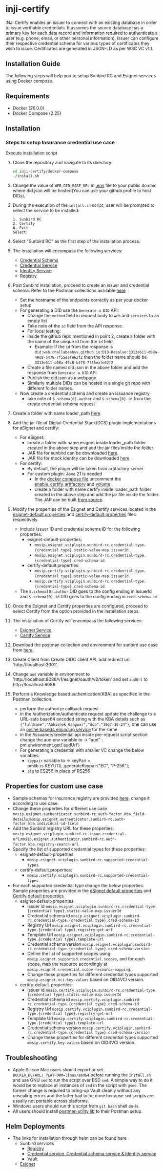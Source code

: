 # inji-certify
INJI Certify enables an issuer to connect with an existing database in order to issue verifiable credentials.
It assumes the source database has a primary key for each data record and information required to authenticate a user (e.g. phone, email, or other personal information).
Issuer can configure their respective credential schema for various types of certificates they wish to issue. Certificates are generated in JSON-LD as per W3C VC v1.1.

## Installation Guide

The following steps will help you to setup Sunbird RC and Esignet services using Docker compose.

## Requirements

* Docker (26.0.0)
* Docker Compose (2.25)

## Installation

### Steps to setup Insurance credential use case

Execute installation script

1. Clone the repository and navigate to its directory:

    ```bash
    cd inji-certify/docker-compose
    ./install.sh
    ```
2. Change the value of `WEB_DID_BASE_URL` in [.env](docker-compose-sunbird/.env) file to your public domain where did.json will be hosted(You can use your github profile to host DIDs).

3. During the execution of the `install.sh` script, user will be prompted to select the service to be installed:

    ```
    1. Sunbird RC
    2. Certify
    0. Exit
    Select:
    ```

4. Select "Sunbird RC" as the first step of the installation process.

5. The installation will encompass the following services:
   * [Credential Schema](https://github.com/Sunbird-RC/sunbird-rc-core/tree/main/services/credential-schema)
   * [Credential Service](https://github.com/Sunbird-RC/sunbird-rc-core/tree/main/services/credentials-service)
   * [Identity Service](https://github.com/Sunbird-RC/sunbird-rc-core/tree/main/services/identity-service)
   * [Registry](https://github.com/Sunbird-RC/sunbird-rc-core)
     
6. Post Sunbird installation, proceed to create an issuer and credential schema. Refer to the Postman collections available [here](https://github.com/Sunbird-RC/demo-mosip-rc/blob/main/Demo%20Mosip%20RC.postman_collection.json).
    * Set the hostname of the endpoints correctly as per your docker setup
    * For generating a DID use the `Generate a DID` API:
      * Change the `method` field in request body to `web` and `services` to an empty list
      * Take note of the `id` field from the API response.
      *  For local testing:
        * Inside the github repo mentioned in point 2, create a folder with the name of the unique id from the `id` field.
          * Example: If the `id` from the response is `did:web:challabeehyv.github.io:DID-Resolve:3313e611-d08a-49c8-b478-7f55eafe62f2` then the folder name should be `3313e611-d08a-49c8-b478-7f55eafe62f2`
        *  Create a file named did.json in the above folder and add the response from `Generate a DID` API.
        * Publish the did.json as a webpage.
        * Similarly multiple DIDs can be hosted in a single git repo with different folder names.
    * Now create a credential schema and create an issuance registry
         * take note of `$.schema[0].author`  and  `$.schema[0].id` from the create credential schema request
7. Create a folder with name loader_path [here](docker-compose/docker-compose-certify).
8. Add the jar file of Digital Credential Stack(DCS) plugin implementations for eSignet and certify:
     * For eSignet:
       * create a folder with name esignet inside loader_path folder created in the above step and add the jar files inside the folder.
       *  JAR file for sunbird can be downloaded [here](https://mvnrepository.com/artifact/io.mosip.esignet.sunbirdrc/sunbird-rc-esignet-integration-impl).
       *  JAR file for mock identity can be downloaded [here](https://repo1.maven.org/maven2/io/mosip/esignet/mock/mock-esignet-integration-impl/0.9.2/mock-esignet-integration-impl-0.9.2.jar)
     * For certify:
       * By default, the plugin will be taken from artifactory server
       * For custom plugin: Java 21 is needed 
         * In the [docker compose file](docker-compose/docker-compose-certify/docker-compose.yml) uncomment the [enable_certify_artifactory](docker-compose/docker-compose-certify/docker-compose.yml#L74) and [volume](docker-compose/docker-compose-certify/docker-compose.yml#L78)
         * create a folder with name certify inside loader_path folder created in the above step and add the jar file inside the folder. The JAR can be built [from source](https://github.com/mosip/digital-credential-plugins/tree/INJICERT-13/sunbird-rc-certify-integration-impl).
9. Modify the properties of the Esignet and Certify services located in the [esignet-default.properties](docker-compose/docker-compose-certify/config/esignet-default.properties) and [certify-default.properties](docker-compose/docker-compose-certify/config/certify-default.properties) files respectively.
   - Include Issuer ID and credential schema ID for the following properties: 
     - esignet-default-properties:
       - `mosip.esignet.vciplugin.sunbird-rc.credential-type.{credential type}.static-value-map.issuerId`.
       - `mosip.esignet.vciplugin.sunbird-rc.credential-type.{credential-type}.cred-schema-id`.
     - certify-default.properties:
       - `mosip.certify.vciplugin.sunbird-rc.credential-type.{credential type}.static-value-map.issuerId`.
       - `mosip.certify.vciplugin.sunbird-rc.credential-type.{credential-type}.cred-schema-id`.
   - The `$.schema[0].author` DID goes to the config ending in issuerId and `$.schema[0].id` DID goes to the config ending in `cred-schema-id`.
10. Once the Esignet and Certify properties are configured, proceed to select Certify from the option provided in the installation steps.
11. The installation of Certify will encompass the following services:
    * [Esignet Service](https://github.com/mosip/esignet)
    * [Certify Service](https://github.com/mosip/inji-certify)
12. Download the postman collection and environment for sunbird use case from [here](docker-compose/docker-compose-certify/postman-collections).
13. Create Client from Create OIDC client API, add redirect uri 'http://localhost:3001'.
14. Change `aud` variable in environment to 'http://localhost:8088/v1/esignet/oauth/v2/token' and set `audUrl` to http://localhost:8088
15. Perform a Knowledge based authentication(KBA) as specified in the Postman collection.
    * perform the authorize callback request
    * in the /authorization/authenticate request update the challenge to a URL-safe base64 encoded string with the KBA details such as `{"fullName":"Abhishek Gangwar","dob":"1967-10-24"}`, one can use an [online base64 encoding service](https://base64encode.org) for the same.
    * in the /issuance/credential api inside pre-request script section change the aud env variable to  -> "aud" : pm.environment.get('audUrl')
    * For generating a credential with smaller VC change the below variables:
        * `keypair` variable to -> keyPair = pmlib.rs.KEYUTIL.generateKeypair("EC", "P-256");
        * `alg` to ES256 in place of RS256

## Properties for custom use case

- Sample schemas for Insurance registry are provided [here](docker-compose/docker-compose-sunbird/schemas), change it according to use case.
- Change these properties for different use case `mosip.esignet.authenticator.sunbird-rc.auth-factor.kba.field-details`,`mosip.esignet.authenticator.sunbird-rc.auth-factor.kba.individual-id-field`
- Add the Sunbird registry URL for these properties: `mosip.esignet.vciplugin.sunbird-rc.issue-credential-url`,`mosip.esignet.authenticator.sunbird-rc.auth-factor.kba.registry-search-url`.
- Specify the list of supported credential types for these properties:
  - esignet-default-properties:
    - `mosip.esignet.vciplugin.sunbird-rc.supported-credential-types`.
  - certify-default.properties:
    - `mosip.certify.vciplugin.sunbird-rc.supported-credential-types`.
- For each supported credential type change the below properties. Sample properties are provided in the [eSignet default properties](docker-compose/docker-compose-certify/config/esignet-default.properties) and [Certify default properties](docker-compose/docker-compose-certify/config/certify-default.properties).
  * esignet-default-properties:
    * Issuer id `mosip.esignet.vciplugin.sunbird-rc.credential-type.{credential type}.static-value-map.issuerId`
    * Credential schema id `mosip.esignet.vciplugin.sunbird-rc.credential-type.{credential type}.cred-schema-id`
    * Registry Url `mosip.esignet.vciplugin.sunbird-rc.credential-type.{credential type}.registry-get-url`
    * Template Url `mosip.esignet.vciplugin.sunbird-rc.credential-type.{credential type}.template-url`
    * Credential schema version `mosip.esignet.vciplugin.sunbird-rc.credential-type.{credential type}.cred-schema-version`
    * Define the list of supported scopes using: `mosip.esignet.supported.credential.scopes`, and for each scope, map the resource accordingly at `mosip.esignet.credential.scope-resource-mapping`.
    * Change these properties for different credential types supported `mosip.esignet.vci.key-values` based on OID4VCI version.
  * certify-default-properties:
    * Issuer id  `mosip.certify.vciplugin.sunbird-rc.credential-type.{credential type}.static-value-map.issuerId`
    * Credential schema id  `mosip.certify.vciplugin.sunbird-rc.credential-type.{credential type}.cred-schema-id`
    * Registry Url `mosip.certify.vciplugin.sunbird-rc.credential-type.{credential type}.registry-get-url`
    * Template Url `mosip.certify.vciplugin.sunbird-rc.credential-type.{credential type}.template-url`
    * Credential schema version  `mosip.certify.vciplugin.sunbird-rc.credential-type.{credential type}.cred-schema-version`
    * Change these properties for different credential types supported `mosip.certify.key-values` based on OID4VCI version.

## Troubleshooting

- Apple Silicon Mac users should export or set `DOCKER_DEFAULT_PLATFORM=linux/amd64` before running the `install.sh` and use GNU `sed` to run the script over BSD `sed`. A simple way to do it would be to replace all instances of `sed` in the script with `gsed`. The former change is required to bring-up Vault cleanly without any unsealing errors and the latter had to be done because `sed` scripts are usually not portable across platforms.
- Windows users should run this script from `git bash` shell as-is.
- All users should install [postman utility lib](https://joolfe.github.io/postman-util-lib/) to their Postman setup.


## Helm Deployments

* The links for installation through helm can be found here
   * Sunbird services
      *  [Registry](https://github.com/challabeehyv/sunbird-devops/tree/main/deploy-as-code/helm/demo-mosip-registry)
      *  [Credential service, Credential schema service & Identity service](https://github.com/Sunbird-RC/devops/tree/main/deploy-as-code/helm/v2)
      *  [Vault](https://github.com/challabeehyv/sunbird-devops/blob/main/deploy-as-code/helm/v2/README.md#vault-deployment)
   * [Esignet](https://github.com/mosip/esignet/tree/develop/helm)
